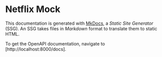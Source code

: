 # Netflix Mock

This documentation is generated with [MkDocs](https://www.mkdocs.org/),
a _Static Site Generator_ (SSG). An SSG takes files in _Markdown_ format
to translate them to static HTML. 

To get the OpenAPI documentation, navigate to [http://localhost:8000/docs].
